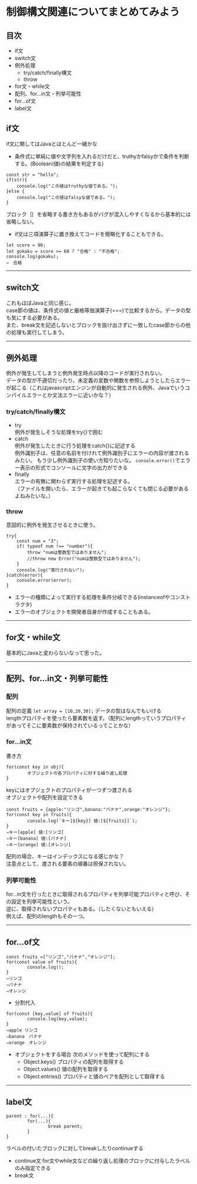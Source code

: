 # 制御構文関連についてまとめてみよう

## 目次
- if文
- switch文
- 例外処理
    - try/catch/finally構文
    - throw
- for文・while文
- 配列、for...in文・列挙可能性
- for...of文
- label文

## if文
if文に関してはJavaとほとんど一緒かな
- 条件式に単純に値や文字列を入れるだけだと、truthyかfalsyかで条件を判断する。(Boolean(値)の結果を判定する)
```
const str = "hello";
if(str){
    console.log("この値はtruthyな値である。");
}else {
    console.log("この値はfalsyな値である。");
}
```
ブロック｛｝を省略する書き方もあるがバグが混入しやすくなるから基本的には省略しない。
- if文は三項演算子に置き換えてコードを簡略化することもできる。
```
let score = 90;
let gokaku = score >= 60 ? "合格" : "不合格";
console.log(gokaku);
⇒　合格
```

---
## switch文
これもほぼJavaと同じ感じ。  
case節の値は、条件式の値と厳格等価演算子(===)で比較するから。データの型も気にする必要がある。  
また、break文を記述しないとブロックを抜け出さずに一致したcase節からの他の処理も実行してしまう。  

---

## 例外処理
例外が発生してしまうと例外発生時点以降のコードが実行されない。  
データの型が不適切だったり、未定義の変数や関数を参照しようとしたらエラーが起こる（これはjavascriptエンジンが自動的に発生される例外、Javaでいうコンパイルエラーとか文法エラーに近いかな？）  

### try/catch/finally構文
- try  
    例外が発生しそうな処理をtry{}で囲む
- catch  
    例外が発生したときに行う処理をcatch{}に記述する  
    例外識別子は、任意の名前を付けれて例外識別子にエラーの内容が渡されるみたい。
    もう少し例外識別子の使い方知りたいな。
    `console.error()`でエラー表示の形式でコンソールに文字の出力ができる
- finally  
    エラーの有無に関わらず実行する処理を記述する。  
    （ファイルを開いたら、エラーが起きても起こらなくても閉じる必要があるよねみたいな。）  
### throw
意図的に例外を発生させるときに使う。
```
try{
    const num = "3";
    if( typeof num !== "number"){
        throw "numは整数型ではありません";
        //throw new Error("numは整数型ではありません");
    }
    console.log("実行されない");
}catch(error){
    console.error(error);
}
```
- エラーの種類によって実行する処理を条件分岐できる(instanceofやコンストラクタ)
- エラーのオブジェクトを開発者自身が作成することもある。

---
## for文・while文
基本的にJavaと変わらないなって思った。

---
## 配列、for...in文・列挙可能性
### 配列
配列の定義
`let array = [10,20,30];`
データの型はなんでもいける  
lengthプロパティを使ったら要素数を返す。（配列にlengthっていうプロパティがあってそこに要素数が保持されているってことかな）

### for...in文
書き方
```
for(const key in obj){
        オブジェクトの各プロパティに対する繰り返し処理
}
```
keyにはオブジェクトのプロパティが一つずつ渡される  
オブジェクトや配列を設定できる
```
const fruits = {apple:"リンゴ",banana:"バナナ",orange:"オレンジ"};
for(const key in fruits){
        console.log(`キー[${key}] 値:[${fruits}]`);
}
⇒キー[apple] 値:[リンゴ]
⇒キー[banana] 値:[バナナ]
⇒キー[orange] 値:[オレンジ]
```
配列の場合、キーはインデックスになる感じかな？  
注意点として、渡される要素の順番は担保されない。
### 列挙可能性
for...in文を行ったときに取得されるプロパティを列挙可能プロパティと呼び、その設定を列挙可能性という。  
逆に、取得されないプロパティもある。（したくないともいえる）  
例えば、配列のlengthもその一つ。


---
## for...of文
```
const fruits =["リンゴ","バナナ","オレンジ"];
for(const value of fruits){
        console.log();
}
⇒リンゴ
⇒バナナ
⇒オレンジ
```
- 分割代入
```
for(const [key,value] of fruits){
        console.log(key,value);
}
⇒apple リンゴ
⇒banana　バナナ
⇒orange　オレンジ
```
- オブジェクトをする場合
次のメソッドを使って配列にする
    - Object.keys()
    プロパティの配列を取得する
    - Object.values()
    値の配列を取得する
    - Object.entries()
    プロパティと値のペアを配列として取得する
---
## label文
```
parent : for(...){
        for(...){
                break parent;
        }
}
```
ラベルの付いたブロックに対してbreakしたりcontinueする
- continue文
for文やwhile文などの繰り返し処理のブロックに付与したラベルのみ指定できる
- break文
